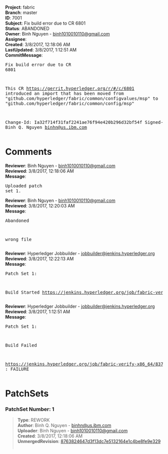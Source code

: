 <strong>Project</strong>: fabric<br><strong>Branch</strong>: master<br><strong>ID</strong>: 7001<br><strong>Subject</strong>: Fix build error due to CR 6801<br><strong>Status</strong>: ABANDONED<br><strong>Owner</strong>: Binh Nguyen - binh1010010110@gmail.com<br><strong>Assignee</strong>:<br><strong>Created</strong>: 3/8/2017, 12:18:06 AM<br><strong>LastUpdated</strong>: 3/8/2017, 1:12:51 AM<br><strong>CommitMessage</strong>:<br><pre>Fix build error due to CR 6801

This CR https://gerrit.hyperledger.org/r/#/c/6801
introduced an import that has been moved
from "github.com/hyperledger/fabric/common/configvalues/msp"
to "github.com/hyperledger/fabric/common/config/msp"

Change-Id: Ia32f714f31faf2241ae76f94e420b296d32bf54f
Signed-off-by: Binh Q. Nguyen <binhn@us.ibm.com>
</pre><h1>Comments</h1><strong>Reviewer</strong>: Binh Nguyen - binh1010010110@gmail.com<br><strong>Reviewed</strong>: 3/8/2017, 12:18:06 AM<br><strong>Message</strong>: <pre>Uploaded patch set 1.</pre><strong>Reviewer</strong>: Binh Nguyen - binh1010010110@gmail.com<br><strong>Reviewed</strong>: 3/8/2017, 12:20:03 AM<br><strong>Message</strong>: <pre>Abandoned

wrong file</pre><strong>Reviewer</strong>: Hyperledger Jobbuilder - jobbuilder@jenkins.hyperledger.org<br><strong>Reviewed</strong>: 3/8/2017, 12:22:13 AM<br><strong>Message</strong>: <pre>Patch Set 1:

Build Started https://jenkins.hyperledger.org/job/fabric-verify-x86_64/8376/</pre><strong>Reviewer</strong>: Hyperledger Jobbuilder - jobbuilder@jenkins.hyperledger.org<br><strong>Reviewed</strong>: 3/8/2017, 1:12:51 AM<br><strong>Message</strong>: <pre>Patch Set 1:

Build Failed 

https://jenkins.hyperledger.org/job/fabric-verify-x86_64/8376/ : FAILURE</pre><h1>PatchSets</h1><h3>PatchSet Number: 1</h3><blockquote><strong>Type</strong>: REWORK<br><strong>Author</strong>: Binh Q. Nguyen - binhn@us.ibm.com<br><strong>Uploader</strong>: Binh Nguyen - binh1010010110@gmail.com<br><strong>Created</strong>: 3/8/2017, 12:18:06 AM<br><strong>UnmergedRevision</strong>: [8763824647d3f13dc7e5132164e1c4be8fe9e329](https://github.com/hyperledger-gerrit-archive/fabric/commit/8763824647d3f13dc7e5132164e1c4be8fe9e329)<br><br></blockquote>